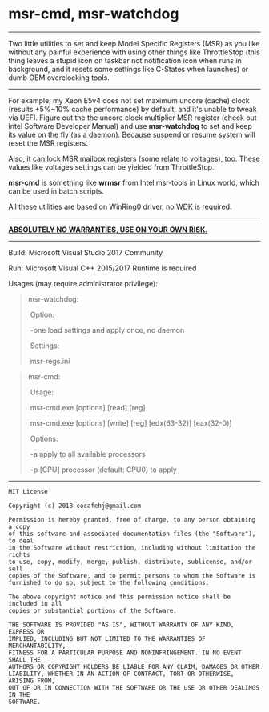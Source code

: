 # msr-cmd, msr-watchdog 

------

Two little utilities to set and keep Model Specific Registers (MSR) as you like without any painful experience with using other things like ThrottleStop (this thing leaves a stupid icon on taskbar not notification icon when runs in background, and it resets some settings like C-States when launches) or dumb OEM overclocking tools. 

------

For example, my Xeon E5v4 does not set maximum uncore (cache) clock (results +5%~10% cache performance) by default, and it's unable to tweak via UEFI. Figure out the the uncore clock multiplier MSR register (check out Intel Software Developer Manual) and use **msr-watchdog** to set and keep its value on the fly (as a daemon). Because suspend or resume system will reset the MSR registers.

Also, it can lock MSR mailbox registers (some relate to voltages), too. These values like voltages settings can be yielded from ThrottleStop.

**msr-cmd** is something like **wrmsr** from Intel msr-tools in Linux world, which can be used in batch scripts.

All these utilities are based on WinRing0 driver, no WDK is required.

-----

<u>**ABSOLUTELY NO WARRANTIES, USE ON YOUR OWN RISK.**</u>

------

Build: Microsoft Visual Studio 2017 Community

Run: Microsoft Visual C++ 2015/2017 Runtime is required

Usages (may require administrator privilege):

> msr-watchdog:
>
> ​	Option:
>
> ​		-one 	load settings and apply once, no daemon
>
> ​	Settings:
>
> ​		msr-regs.ini

> msr-cmd:
>
> ​	Usage:
>
> ​		msr-cmd.exe \[options\] \[read\] \[reg]
>
> ​		msr-cmd.exe \[options] \[write] \[reg] \[edx(63-32)] \[eax(32-0)]
>
> ​	Options:
>
> ​		-a		apply to all available processors
>
> ​		-p [CPU]	processor (default: CPU0) to apply

------

```
MIT License

Copyright (c) 2018 cocafehj@gmail.com

Permission is hereby granted, free of charge, to any person obtaining a copy
of this software and associated documentation files (the "Software"), to deal
in the Software without restriction, including without limitation the rights
to use, copy, modify, merge, publish, distribute, sublicense, and/or sell
copies of the Software, and to permit persons to whom the Software is
furnished to do so, subject to the following conditions:

The above copyright notice and this permission notice shall be included in all
copies or substantial portions of the Software.

THE SOFTWARE IS PROVIDED "AS IS", WITHOUT WARRANTY OF ANY KIND, EXPRESS OR
IMPLIED, INCLUDING BUT NOT LIMITED TO THE WARRANTIES OF MERCHANTABILITY,
FITNESS FOR A PARTICULAR PURPOSE AND NONINFRINGEMENT. IN NO EVENT SHALL THE
AUTHORS OR COPYRIGHT HOLDERS BE LIABLE FOR ANY CLAIM, DAMAGES OR OTHER
LIABILITY, WHETHER IN AN ACTION OF CONTRACT, TORT OR OTHERWISE, ARISING FROM,
OUT OF OR IN CONNECTION WITH THE SOFTWARE OR THE USE OR OTHER DEALINGS IN THE
SOFTWARE.
```

